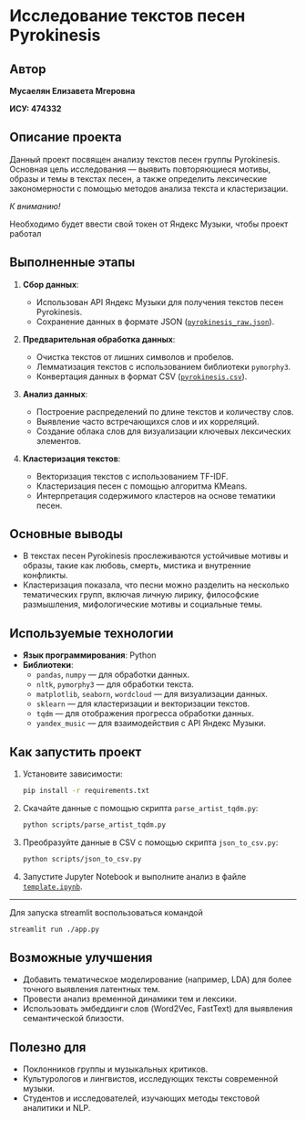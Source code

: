 # Исследование текстов песен Pyrokinesis

## Автор

**Мусаелян Елизавета Мгеровна**

**ИСУ: 474332**

## Описание проекта

Данный проект посвящен анализу текстов песен группы Pyrokinesis. Основная цель исследования — выявить повторяющиеся мотивы, образы и темы в текстах песен, а также определить лексические закономерности с помощью методов анализа текста и кластеризации.

*К вниманию!*

Необходимо будет ввести свой токен от Яндекс Музыки, чтобы проект работал

## Выполненные этапы

1. **Сбор данных**:
   - Использован API Яндекс Музыки для получения текстов песен Pyrokinesis.
   - Сохранение данных в формате JSON ([`pyrokinesis_raw.json`](data/raw/pyrokinesis_raw.json)).

2. **Предварительная обработка данных**:
   - Очистка текстов от лишних символов и пробелов.
   - Лемматизация текстов с использованием библиотеки `pymorphy3`.
   - Конвертация данных в формат CSV ([`pyrokinesis.csv`](data/processed/pyrokinesis.csv)).

3. **Анализ данных**:
   - Построение распределений по длине текстов и количеству слов.
   - Выявление часто встречающихся слов и их корреляций.
   - Создание облака слов для визуализации ключевых лексических элементов.

4. **Кластеризация текстов**:
   - Векторизация текстов с использованием TF-IDF.
   - Кластеризация песен с помощью алгоритма KMeans.
   - Интерпретация содержимого кластеров на основе тематики песен.

## Основные выводы

- В текстах песен Pyrokinesis прослеживаются устойчивые мотивы и образы, такие как любовь, смерть, мистика и внутренние конфликты.
- Кластеризация показала, что песни можно разделить на несколько тематических групп, включая личную лирику, философские размышления, мифологические мотивы и социальные темы.

## Используемые технологии

- **Язык программирования**: Python
- **Библиотеки**:
  - `pandas`, `numpy` — для обработки данных.
  - `nltk`, `pymorphy3` — для обработки текста.
  - `matplotlib`, `seaborn`, `wordcloud` — для визуализации данных.
  - `sklearn` — для кластеризации и векторизации текстов.
  - `tqdm` — для отображения прогресса обработки данных.
  - `yandex_music` — для взаимодействия с API Яндекс Музыки.

## Как запустить проект

1. Установите зависимости:
   ```bash
   pip install -r requirements.txt
   ```

2. Скачайте данные с помощью скрипта `parse_artist_tqdm.py`:
   ```bash
   python scripts/parse_artist_tqdm.py
   ```

3. Преобразуйте данные в CSV с помощью скрипта `json_to_csv.py`:
   ```bash
   python scripts/json_to_csv.py
   ```

4. Запустите Jupyter Notebook и выполните анализ в файле [`template.ipynb`](notebooks/template.ipynb).

---
Для запуска streamlit воспользоваться командой
```bash
streamlit run ./app.py
```

## Возможные улучшения

- Добавить тематическое моделирование (например, LDA) для более точного выявления латентных тем.
- Провести анализ временной динамики тем и лексики.
- Использовать эмбеддинги слов (Word2Vec, FastText) для выявления семантической близости.

## Полезно для

- Поклонников группы и музыкальных критиков.
- Культурологов и лингвистов, исследующих тексты современной музыки.
- Студентов и исследователей, изучающих методы текстовой аналитики и NLP.

